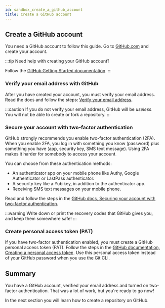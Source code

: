 ```yaml
---
id: sandbox_create_a_github_account
title: Create a GitHub account
---
```


## Create a GitHub account

You need a GitHub account to follow this guide.
Go to [GitHub.com](https://github.com/) and create your account.

:::tip
Need help with creating your GitHub account?

Follow the [GitHub Getting Started documentation](https://docs.github.com/en/free-pro-team@latest/github/getting-started-with-github/signing-up-for-github).
:::

### Verify your email address with GitHub

After you have created your account, you must verify your email address.
Read the docs and follow the steps: [Verify your email address](https://docs.github.com/en/free-pro-team@latest/github/getting-started-with-github/verifying-your-email-address).

:::caution
If you do not verify your email address, GitHub will be *useless*.
You will not be able to create or fork a repository.
:::

### Secure your account with two-factor authentication

GitHub strongly recommends you enable two-factor authentication (2FA).
When you enable 2FA, you log in with something you know (password) plus something you have (app, security key, SMS text message).
Using 2FA makes it harder for somebody to access your account.

You can choose from these authentication methods:

- An authenticator app on your mobile phone like Authy, Google Authenticator or LastPass authenticator.
- A security key like a Yubikey, in addition to the authenticator app.
- Receiving SMS text messages on your mobile phone.

Read and follow the steps in the [GitHub docs, Securing your account with two-factor authentication](https://docs.github.com/en/free-pro-team@latest/github/authenticating-to-github/securing-your-account-with-two-factor-authentication-2fa).

:::warning
Write down or print the recovery codes that GitHub gives you, and keep them somewhere safe!
:::

### Create personal access token (PAT)

If you have two-factor authentication enabled, you must create a GitHub personal access token (PAT).
Follow the steps in the [GitHub documentation, Creating a personal access token](https://docs.github.com/en/free-pro-team@latest/github/authenticating-to-github/creating-a-personal-access-token).
Use this personal access token instead of your GitHub password when you use the Git CLI.

## Summary

You have a GitHub account, verified your email address and turned on two-factor authentication.
That was a lot of work, but you're ready to go now!

In the next section you will learn how to create a repository on GitHub.
